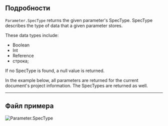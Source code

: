 ## Подробности
`Parameter.SpecType` returns the given parameter's SpecType. SpecType describes the type of data that a given parameter stores.

These data types include:
- Boolean
- Int
- Reference
- строка;

If no SpecType is found, a null value is returned.

In the example below, all parameters are returned for the current document's project information. The SpecTypes are returned as well.

___
## Файл примера

![Parameter.SpecType](./Revit.Elements.Parameter.SpecType_img.jpg)

